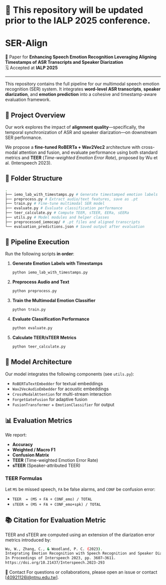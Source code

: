 # 🔄 This repository will be updated prior to the IALP 2025 conference.
# SER-Align

📄 Paper for **Enhancing Speech Emotion Recognition Leveraging Aligning Timestamps of ASR Transcripts and Speaker Diarization**  
🗓️ Accepted at **IALP 2025**

---

This repository contains the full pipeline for our multimodal speech emotion recognition (SER) system. It integrates **word-level ASR transcripts**, **speaker diarization**, and **emotion prediction** into a cohesive and timestamp-aware evaluation framework.

## 🔧 Project Overview

Our work explores the impact of **alignment quality**—specifically, the temporal synchronization of ASR and speaker diarization—on downstream SER performance.

We propose a **fine-tuned RoBERTa + Wav2Vec2** architecture with cross-modal attention and fusion, and evaluate performance using both standard metrics and **TEER** (*Time-weighted Emotion Error Rate*), proposed by Wu et al. (Interspeech 2023).

## 📂 Folder Structure
```bash
.
├── iemo_lab_with_timestamps.py # Generate timestamped emotion labels
├── preprocess.py # Extract audio/text features, save as .pt
├── train.py # Fine-tune multimodal SER model
├── evaluate.py # Evaluate classification performance
├── teer_calculate.py # Compute TEER, sTEER, EERa, sEERa
├── utils.py # Model modules and helper classes
├── preprocessed_iemocap/ # .pt files and aligned transcripts
└── evaluation_predictions.json # Saved output after evaluation
```


## 🚀 Pipeline Execution

Run the following scripts **in order**:

1. **Generate Emotion Labels with Timestamps**
    ```bash
    python iemo_lab_with_timestamps.py
    ```

2. **Preprocess Audio and Text**
    ```bash
    python preprocess.py
    ```

3. **Train the Multimodal Emotion Classifier**
    ```bash
    python train.py
    ```

4. **Evaluate Classification Performance**
    ```bash
    python evaluate.py
    ```

5. **Calculate TEER/sTEER Metrics**
    ```bash
    python teer_calculate.py
    ```

## 🧠 Model Architecture

Our model integrates the following components (see `utils.py`):

- `RoBERTaTextEmbedder` for textual embeddings
- `Wav2VecAudioEmbedder` for acoustic embeddings
- `CrossModalAttention` for multi-stream interaction
- `ForgetGateFusion` for adaptive fusion
- `FusionTransformer` + `EmotionClassifier` for output

## 📊 Evaluation Metrics

We report:

- **Accuracy**
- **Weighted / Macro F1**
- **Confusion Matrix**
- **TEER** (Time-weighted Emotion Error Rate)
- **sTEER** (Speaker-attributed TEER)

### TEER Formulas

Let `MS` be missed speech, `FA` be false alarms, and `CONF` be confusion error:

- `TEER  = (MS + FA + CONF_emo) / TOTAL`
- `sTEER = (MS + FA + CONF_emo+spk) / TOTAL`


## 📚 Citation for Evaluation Metric
TEER and sTEER are computed using an extension of the diarization error metrics introduced by:
```bash
Wu, W., Zhang, C., & Woodland, P. C. (2023).
Integrating Emotion Recognition with Speech Recognition and Speaker Diarisation for Conversations.
In Proceedings of Interspeech 2023, pp. 3607–3611.
https://doi.org/10.21437/Interspeech.2023-293
```

💬 Contact
For questions or collaborations, please open an issue or contact [40921126l@ntnu.edu.tw].

